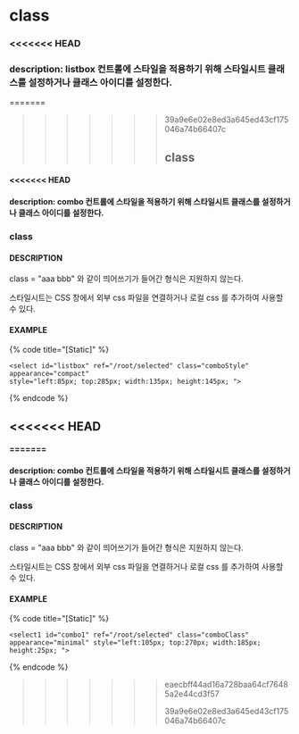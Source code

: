 # class

### &lt;&lt;&lt;&lt;&lt;&lt;&lt; HEAD

### description: listbox 컨트롤에 스타일을 적용하기 위해 스타일시트 클래스를 설정하거나 클래스 아이디를 설정한다.

=======

> > > > > > > 39a9e6e02e8ed3a645ed43cf175046a74b66407c
> > > > > > >
> > > > > > > ## class

#### &lt;&lt;&lt;&lt;&lt;&lt;&lt; HEAD

#### description: combo 컨트롤에 스타일을 적용하기 위해 스타일시트 클래스를 설정하거나 클래스 아이디를 설정한다.

### class

#### DESCRIPTION

class = "aaa bbb" 와 같이 띄어쓰기가 들어간 형식은 지원하지 않는다.

스타일시트는 CSS 창에서 외부 css 파일을 연결하거나 로컬 css 를 추가하여 사용할 수 있다.

#### EXAMPLE

{% code title="\[Static\]" %}
```markup
<select id="listbox" ref="/root/selected" class="comboStyle" appearance="compact" 
style="left:85px; top:285px; width:135px; height:145px; ">
```
{% endcode %}

## &lt;&lt;&lt;&lt;&lt;&lt;&lt; HEAD

#### =======

#### description: combo 컨트롤에 스타일을 적용하기 위해 스타일시트 클래스를 설정하거나 클래스 아이디를 설정한다.

### class

#### DESCRIPTION

class = "aaa bbb" 와 같이 띄어쓰기가 들어간 형식은 지원하지 않는다.

스타일시트는 CSS 창에서 외부 css 파일을 연결하거나 로컬 css 를 추가하여 사용할 수 있다.

#### EXAMPLE

{% code title="\[Static\]" %}
```markup
<select1 id="combo1" ref="/root/selected" class="comboClass" 
appearance="minimal" style="left:105px; top:270px; width:185px; 
height:25px; ">
```
{% endcode %}

> > > > > > > eaecbff44ad16a728baa64cf76485a2e44cd3f57
> > > > > > >
> > > > > > > 39a9e6e02e8ed3a645ed43cf175046a74b66407c

